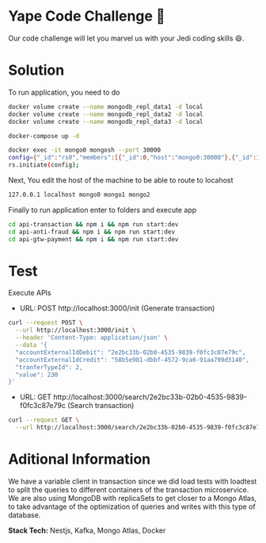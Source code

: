 # Yape Code Challenge :rocket:

Our code challenge will let you marvel us with your Jedi coding skills :smile:. 

# Solution
To run application, you need to do

```bash
docker volume create --name mongodb_repl_data1 -d local
docker volume create --name mongodb_repl_data2 -d local
docker volume create --name mongodb_repl_data3 -d local

docker-compose up -d

docker exec -it mongo0 mongosh --port 30000
config={"_id":"rs0","members":[{"_id":0,"host":"mongo0:30000"},{"_id":1,"host":"mongo1:30001"},{"_id":2,"host":"mongo2:30002"}]}
rs.initiate(config);
```

Next, You edit the host of the machine to be able to route to locahost

```bash
127.0.0.1 localhost mongo0 mongo1 mongo2
```

Finally to run application enter to folders and execute app

```bash
cd api-transaction && npm i && npm run start:dev
cd api-anti-fraud && npm i && npm run start:dev
cd api-gtw-payment && npm i && npm run start:dev
```


# Test
Execute APIs

- URL: POST http://localhost:3000/init (Generate transaction)

```bash
curl --request POST \
  --url http://localhost:3000/init \
  --header 'Content-Type: application/json' \
  --data '{
  "accountExternalIdDebit": "2e2bc33b-02b0-4535-9839-f0fc3c87e79c",
  "accountExternalIdCredit": "58b5e981-dbbf-4572-9ca6-91aa799d3140",
  "tranferTypeId": 2,
  "value": 230
}'
```

- URL: GET http://localhost:3000/search/2e2bc33b-02b0-4535-9839-f0fc3c87e79c (Search transaction)

```bash
curl --request GET \
  --url http://localhost:3000/search/2e2bc33b-02b0-4535-9839-f0fc3c87e79c
```

# Aditional Information

We have a variable client in transaction since we did load tests with loadtest to split the queries to different containers of the transaction microservice.
We are also using MongoDB with replicaSets to get closer to a Mongo Atlas, to take advantage of the optimization of queries and writes with this type of database.

**Stack Tech:**  Nestjs, Kafka, Mongo Atlas, Docker